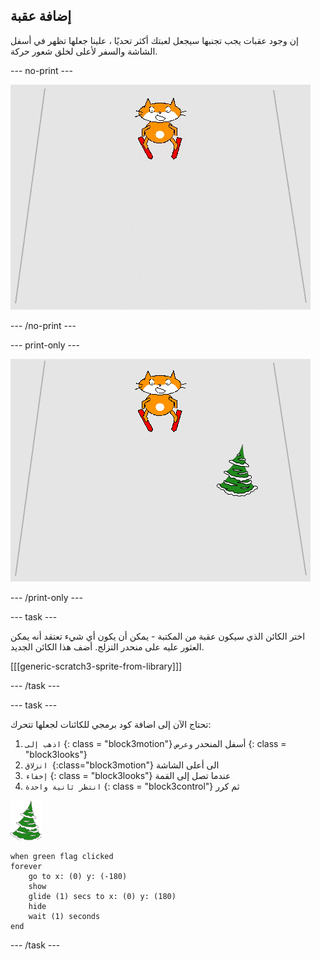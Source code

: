 ## إضافة عقبة

إن وجود عقبات يجب تجنبها سيجعل لعبتك أكثر تحديًا ، علينا جعلها تظهر في أسفل الشاشة والسفر لأعلى لخلق شعور حركة.

--- no-print ---

![عقبة](images/skier_obstacle_moving.gif)

--- /no-print ---

--- print-only ---

![عقبة](images/skier_obstacle.png)

--- /print-only ---

--- task ---

اختر الكائن الذي سيكون عقبة من المكتبة - يمكن أن يكون أي شيء تعتقد أنه يمكن العثور عليه على منحدر التزلج. أضف هذا الكائن الجديد.

[[[generic-scratch3-sprite-from-library]]]

--- /task ---

--- task ---

تحتاج الآن إلى اضافة كود برمجي للكائنات لجعلها تتحرك:

1. ` اذهب إلى ` {: class = "block3motion"} أسفل المنحدر ` وعرض ` {: class = "block3looks"}
1. `انزلاق `{:class="block3motion"} الى أعلى الشاشة
1. ` إخفاء ` {: class = "block3looks"} عندما تصل إلى القمة
1. ` انتظر ثانية واحدة ` {: class = "block3control"} ثم كرر

![عقبة](images/obstacle_sprite.png)

```blocks3
when green flag clicked
forever 
    go to x: (0) y: (-180)
    show
    glide (1) secs to x: (0) y: (180)
    hide
    wait (1) seconds
end
```

--- /task ---
